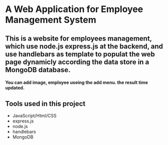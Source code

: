 # A Web Application for Employee Management System 

## This is a website for employees management, which use node.js  express.js at the backend, and use handlebars as template to populat the web page dynamicly according the data store in a MongoDB database.
#### You can add image, employee useing the add menu. the result time updated.
## Tools used in this project
* JavaScript/Html/CSS
* express.js
* node.js
* handlebars
* MongoDB
